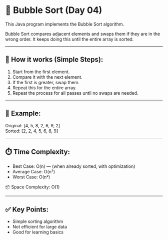 # 🧼 Bubble Sort (Day 04)

This Java program implements the Bubble Sort algorithm.

Bubble Sort compares adjacent elements and swaps them if they are in the wrong order. It keeps doing this until the entire array is sorted.

---

## 🧠 How it works (Simple Steps):
1. Start from the first element.
2. Compare it with the next element.
3. If the first is greater, swap them.
4. Repeat this for the entire array.
5. Repeat the process for all passes until no swaps are needed.

---

## 🧪 Example:
Original: [4, 5, 8, 2, 6, 9, 2]  
Sorted:   [2, 2, 4, 5, 6, 8, 9]

---

## ⏱️ Time Complexity:
- Best Case: O(n) — (when already sorted, with optimization)
- Average Case: O(n²)
- Worst Case: O(n²)

📦 Space Complexity: O(1)

---

## ✅ Key Points:
- Simple sorting algorithm
- Not efficient for large data
- Good for learning basics

